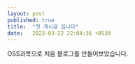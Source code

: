 ```yaml
---
layout: post
published: true
title:  "첫 게시글 입니다"
date:   2023-03-22 22:04:36 +0530
---
```

OSS과목으로 처음 블로그를 만들어보았습니다. 
